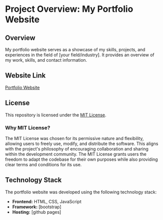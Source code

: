 # Project Overview: My Portfolio Website

## Overview

My portfolio website serves as a showcase of my skills, projects, and experiences in the field of [your field/industry]. It provides an overview of my work, skills, and contact information.

## Website Link

[Portfolio Website](https://davidfcui.github.io/mywebsite/)

## License

This repository is licensed under the [MIT License](LICENSE.md).

### Why MIT License?

The MIT License was chosen for its permissive nature and flexibility, allowing users to freely use, modify, and distribute the software. This aligns with the project's philosophy of encouraging collaboration and sharing within the development community. The MIT License grants users the freedom to adapt the codebase for their own purposes while also providing clear terms and conditions for its use.

## Technology Stack

The portfolio website was developed using the following technology stack:

- **Frontend:** HTML, CSS, JavaScript
- **Framework:** [bootstrap]
- **Hosting:** [github pages]
